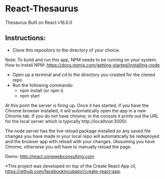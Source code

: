 # React-Thesaurus
Thesaurus Built on React v16.0.0

## Instructions:
- Clone this repository to the directory of your choice. 

Note: To build and run this app, NPM needs to be running on your system. 
 How to install NPM: https://docs.npmjs.com/getting-started/installing-node

- Open up a terminal and cd to the directory you created for the cloned repo. 
- Run the following commands:
  - npm install (or npm i)
  - npm start
  
At this point the server is firing up. Once it has started, if you have the Chrome browser installed, it will automatically open the app in a new Chrome tab. 
If you do not have chrome, in the console it prints out the URL for the local server which is typically http://localhost:3000/.

The node server has the live reload package installed so any saved file changes you have made in your local repo will automatically be redeployed and the browser app with reload with your changes.
(Assuming you have Chrome, otherwise you will have to manually reload the page. 

Demo: http://react.zonewebconsulting.com


*This project was developed on top of the Create React App cli, https://github.com/facebookincubator/create-react-app.

